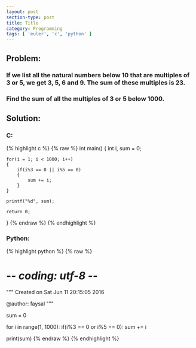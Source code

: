 ```yaml
---
layout: post
section-type: post
title: Title
category: Programming
tags: [ 'euler', 'c', 'python' ]
---
```


## Problem:

### If we list all the natural numbers below 10 that are multiples of 3 or 5, we get 3, 5, 6 and 9. The sum of these multiples is 23.

### Find the sum of all the multiples of 3 or 5 below 1000.


## Solution: 

### C: 

{% highlight c %}
{% raw %}
int main()
{
    int i, sum = 0;

    for(i = 1; i < 1000; i++)
    {
        if(i%3 == 0 || i%5 == 0)
        {
            sum += i;
        }
    }

    printf("%d", sum);

    return 0;
}
{% endraw %}
{% endhighlight %} 

 ### Python:

{% highlight python %}
{% raw %}
# -*- coding: utf-8 -*-
"""
Created on Sat Jun 11 20:15:05 2016

@author: faysal
"""

sum = 0

for i in range(1, 1000):
    if(i%3 == 0 or i%5 == 0):
        sum += i

print(sum)
{% endraw %}
{% endhighlight %}